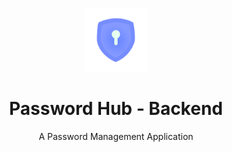 #
<p align="center">
<img src="https://github.com/alokhegde2/key-secure/raw/main/images/logo.svg" width="20%">
<h1 align="center">
    Password Hub - Backend
  </h1>
  
<p align="center">A Password Management Application</p>
</p>
